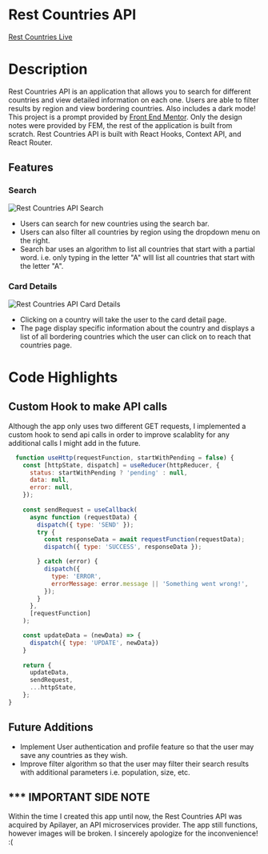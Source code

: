 # Rest Countries API

[Rest Countries Live](https://practical-hoover-95d4bd.netlify.app/countries)

# Description
Rest Countries API is an application that allows you to search for different countries and view detailed information on each one. Users are able to filter results by region and view bordering countries. Also includes a dark mode! This project is a prompt provided by [Front End Mentor](https://www.frontendmentor.io/challenges/rest-countries-api-with-color-theme-switcher-5cacc469fec04111f7b848ca). Only the design notes were provided by FEM, the rest of the application is built from scratch. 
Rest Countries API is built with React Hooks, Context API, and React Router. 

## Features

### Search
![Rest Countries API Search](https://res.cloudinary.com/dj9ptprsb/image/upload/v1633117375/RestCountries_Search_hrasv1.png)

* Users can search for new countries using the search bar.
* Users can also filter all countries by region using the dropdown menu on the right.
* Search bar uses an algorithm to list all countries that start with a partial word. i.e. only typing in the letter "A" wlll list all countries that start with the letter "A". 

### Card Details
![Rest Countries API Card Details](https://res.cloudinary.com/dj9ptprsb/image/upload/v1633117831/Rest_Countries_Saved_uypfdf.png)

* Clicking on a country will take the user to the card detail page. 
* The page display specific information about the country and displays a list of all bordering countries which the user can click on to reach that countries page. 

# Code Highlights

## Custom Hook to make API calls
Although the app only uses two different GET requests, I implemented a custom hook to send api calls in order to improve scalablity for any additional calls I might add in the future. 

```javascript
  function useHttp(requestFunction, startWithPending = false) {
    const [httpState, dispatch] = useReducer(httpReducer, {
      status: startWithPending ? 'pending' : null,
      data: null,
      error: null,
    });
  
    const sendRequest = useCallback(
      async function (requestData) {
        dispatch({ type: 'SEND' });
        try {
          const responseData = await requestFunction(requestData);
          dispatch({ type: 'SUCCESS', responseData });

        } catch (error) {
          dispatch({
            type: 'ERROR',
            errorMessage: error.message || 'Something went wrong!',
          });
        }
      },
      [requestFunction]
    );

    const updateData = (newData) => {
      dispatch({ type: 'UPDATE', newData})
    }
  
    return {
      updateData,
      sendRequest,
      ...httpState,
    };
}
```

## Future Additions
* Implement User authentication and profile feature so that the user may save any countries as they wish. 
* Improve filter algorithm so that the user may filter their search results with additional parameters i.e. population, size, etc. 

## *** IMPORTANT SIDE NOTE
Within the time I created this app until now, the Rest Countries API was acquired by Apilayer, an API microservices provider. The app still functions, however images will be broken. I sincerely apologize for the inconvenience! :(